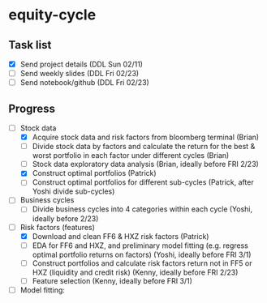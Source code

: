 # equity-cycle

## Task list

- [x] Send project details (DDL Sun 02/11)
- [ ] Send weekly slides (DDL Fri 02/23)
- [ ] Send notebook/github (DDL Fri 02/23)

## Progress

- [ ] Stock data
  - [x] Acquire stock data and risk factors from bloomberg terminal (Brian)
  - [ ] Divide stock data by factors and calculate the return for the best & worst portfolio in each factor under different cycles (Brian)
  - [ ] Stock data exploratory data analysis (Brian, ideally before FRI 2/23)
  - [x] Construct optimal portfolios (Patrick)
  - [ ] Construct optimal portfolios for different sub-cycles (Patrick, after Yoshi divide sub-cycles)
- [ ] Business cycles
  - [ ] Divide business cycles into 4 categories within each cycle (Yoshi, ideally before 2/23)
- [ ] Risk factors (features)
  - [x] Download and clean FF6 & HXZ risk factors (Patrick) 
  - [ ] EDA for FF6 and HXZ, and preliminary model fitting (e.g. regress optimal portfolio returns on factors) (Yoshi, ideally before FRI 3/1) 
  - [ ] Construct portfolios and calculate risk factors return not in FF5 or HXZ (liquidity and credit risk)  (Kenny, ideally before FRI 2/23)
  - [ ] Feature selection (Kenny, ideally before FRI 3/1)
- [ ] Model fitting:  
